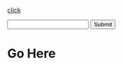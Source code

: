 [click](go-here)

<form>
	<input type="text" name="foo">
	<button>Submit</button>
</form>

# Go Here